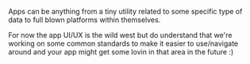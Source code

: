 Apps can be anything from a tiny utility related to some specific type of data to full blown platforms within themselves.

For now the app UI/UX is the wild west but do understand that we're working on some common standards to make it easier to use/navigate around and your app might get some lovin in that area in the future :)

